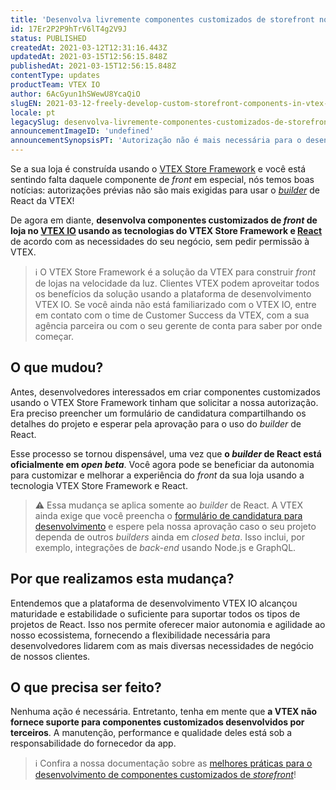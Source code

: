 ```yaml
---
title: 'Desenvolva livremente componentes customizados de storefront no VTEX IO '
id: 17Er2P2P9hTrV6lT4g2V9J
status: PUBLISHED
createdAt: 2021-03-12T12:31:16.443Z
updatedAt: 2021-03-15T12:56:15.848Z
publishedAt: 2021-03-15T12:56:15.848Z
contentType: updates
productTeam: VTEX IO
author: 6AcGyun1hSWewU8YcaQiO
slugEN: 2021-03-12-freely-develop-custom-storefront-components-in-vtex-io
locale: pt
legacySlug: desenvolva-livremente-componentes-customizados-de-storefront-no-vtex-io
announcementImageID: 'undefined'
announcementSynopsisPT: 'Autorização não é mais necessária para o desenvolver componentes customizados de front de loja usando VTEX IO.'
---
```


Se a sua loja é construída usando o [VTEX Store Framework](https://developers.vtex.com/vtex-developer-docs/docs/what-is-store-framework) e você está sentindo falta daquele componente de *front* em especial, nós temos boas notícias: autorizações prévias não são mais exigidas para usar o [*builder*](https://developers.vtex.com/vtex-developer-docs/docs/vtex-io-documentation-builders) de React da VTEX!

De agora em diante, **desenvolva componentes customizados de *front* de loja no [VTEX IO](https://developers.vtex.com/vtex-developer-docs/docs/what-is-vtex-io) usando as tecnologias do VTEX Store Framework e [React](https://reactjs.org/)** de acordo com as necessidades do seu negócio, sem pedir permissão à VTEX.

> ℹ️ O VTEX Store Framework é a solução da VTEX para construir *front* de lojas na velocidade da luz. Clientes VTEX podem aproveitar todos os benefícios da solução usando a plataforma de desenvolvimento VTEX IO. Se você ainda não está familiarizado com o VTEX IO, entre em contato com o time de Customer Success da VTEX, com a sua agência parceira ou com o seu gerente de conta para saber por onde começar.

## O que mudou?

Antes, desenvolvedores interessados em criar componentes customizados usando o VTEX Store Framework tinham que solicitar a nossa autorização. Era preciso preencher um formulário de candidatura compartilhando os detalhes do projeto e esperar pela aprovação para o uso do *builder* de React.  

Esse processo se tornou dispensável, uma vez que **o *builder* de React está oficialmente em *open beta***. Você agora pode se beneficiar da autonomia  para customizar e melhorar a experiência do *front* da sua loja usando a tecnologia VTEX Store Framework e React.

> ⚠️ <bold>Essa mudança se aplica somente ao *builder* de React.</bold> A VTEX ainda exige que você preencha o [formulário de candidatura para desenvolvimento](https://developers.vtex.com/vtex-developer-docs/docs/what-is-vtex-io) e espere pela nossa aprovação caso o seu projeto dependa de outros *builders* ainda em *closed beta*. Isso inclui, por exemplo, integrações de *back-end* usando Node.js e GraphQL.

## Por que realizamos esta mudança?

Entendemos que a plataforma de desenvolvimento VTEX IO alcançou maturidade e estabilidade o suficiente para suportar todos os tipos de projetos de React. Isso nos permite oferecer maior autonomia e agilidade ao nosso ecossistema, fornecendo a flexibilidade necessária para desenvolvedores lidarem com as mais diversas necessidades de negócio de nossos clientes. 

## O que precisa ser feito?

Nenhuma ação é necessária. Entretanto, tenha em mente que **a VTEX não fornece suporte para componentes customizados desenvolvidos por terceiros**. A manutenção, performance e qualidade deles está sob a responsabilidade do fornecedor da app. 

> ℹ️ Confira a nossa documentação sobre as [melhores práticas para o desenvolvimento de componentes customizados de *storefront*](https://developers.vtex.com/vtex-developer-docs/docs/vtex-io-documentation-developing-custom-storefront-components)!

